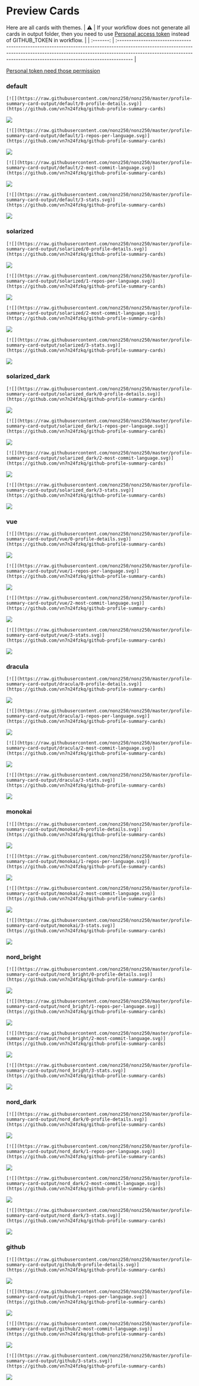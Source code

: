 
# Preview Cards

Here are all cards with themes.
| :warning: | If your workflow does not generate all cards in output folder, then you need to use [Personal access token](https://docs.github.com/en/actions/configuring-and-managing-workflows/creating-and-storing-encrypted-secrets) instead of GITHUB_TOKEN in workflow. |
| :-------: | :------------------------------------------------------------------------------------------------------------------------------------------------------------------------------------------------------------------------------------------------ |

[Personal token need those permission](https://github.com/vn7n24fzkq/github-profile-summary-cards/wiki/Personal-access-token-permissions)


### default


```
[![](https://raw.githubusercontent.com/nonz250/nonz250/master/profile-summary-card-output/default/0-profile-details.svg)](https://github.com/vn7n24fzkq/github-profile-summary-cards)
```
![](https://raw.githubusercontent.com/nonz250/nonz250/master/profile-summary-card-output/default/0-profile-details.svg)


```
[![](https://raw.githubusercontent.com/nonz250/nonz250/master/profile-summary-card-output/default/1-repos-per-language.svg)](https://github.com/vn7n24fzkq/github-profile-summary-cards)
```
![](https://raw.githubusercontent.com/nonz250/nonz250/master/profile-summary-card-output/default/1-repos-per-language.svg)


```
[![](https://raw.githubusercontent.com/nonz250/nonz250/master/profile-summary-card-output/default/2-most-commit-language.svg)](https://github.com/vn7n24fzkq/github-profile-summary-cards)
```
![](https://raw.githubusercontent.com/nonz250/nonz250/master/profile-summary-card-output/default/2-most-commit-language.svg)


```
[![](https://raw.githubusercontent.com/nonz250/nonz250/master/profile-summary-card-output/default/3-stats.svg)](https://github.com/vn7n24fzkq/github-profile-summary-cards)
```
![](https://raw.githubusercontent.com/nonz250/nonz250/master/profile-summary-card-output/default/3-stats.svg)


### solarized


```
[![](https://raw.githubusercontent.com/nonz250/nonz250/master/profile-summary-card-output/solarized/0-profile-details.svg)](https://github.com/vn7n24fzkq/github-profile-summary-cards)
```
![](https://raw.githubusercontent.com/nonz250/nonz250/master/profile-summary-card-output/solarized/0-profile-details.svg)


```
[![](https://raw.githubusercontent.com/nonz250/nonz250/master/profile-summary-card-output/solarized/1-repos-per-language.svg)](https://github.com/vn7n24fzkq/github-profile-summary-cards)
```
![](https://raw.githubusercontent.com/nonz250/nonz250/master/profile-summary-card-output/solarized/1-repos-per-language.svg)


```
[![](https://raw.githubusercontent.com/nonz250/nonz250/master/profile-summary-card-output/solarized/2-most-commit-language.svg)](https://github.com/vn7n24fzkq/github-profile-summary-cards)
```
![](https://raw.githubusercontent.com/nonz250/nonz250/master/profile-summary-card-output/solarized/2-most-commit-language.svg)


```
[![](https://raw.githubusercontent.com/nonz250/nonz250/master/profile-summary-card-output/solarized/3-stats.svg)](https://github.com/vn7n24fzkq/github-profile-summary-cards)
```
![](https://raw.githubusercontent.com/nonz250/nonz250/master/profile-summary-card-output/solarized/3-stats.svg)


### solarized_dark


```
[![](https://raw.githubusercontent.com/nonz250/nonz250/master/profile-summary-card-output/solarized_dark/0-profile-details.svg)](https://github.com/vn7n24fzkq/github-profile-summary-cards)
```
![](https://raw.githubusercontent.com/nonz250/nonz250/master/profile-summary-card-output/solarized_dark/0-profile-details.svg)


```
[![](https://raw.githubusercontent.com/nonz250/nonz250/master/profile-summary-card-output/solarized_dark/1-repos-per-language.svg)](https://github.com/vn7n24fzkq/github-profile-summary-cards)
```
![](https://raw.githubusercontent.com/nonz250/nonz250/master/profile-summary-card-output/solarized_dark/1-repos-per-language.svg)


```
[![](https://raw.githubusercontent.com/nonz250/nonz250/master/profile-summary-card-output/solarized_dark/2-most-commit-language.svg)](https://github.com/vn7n24fzkq/github-profile-summary-cards)
```
![](https://raw.githubusercontent.com/nonz250/nonz250/master/profile-summary-card-output/solarized_dark/2-most-commit-language.svg)


```
[![](https://raw.githubusercontent.com/nonz250/nonz250/master/profile-summary-card-output/solarized_dark/3-stats.svg)](https://github.com/vn7n24fzkq/github-profile-summary-cards)
```
![](https://raw.githubusercontent.com/nonz250/nonz250/master/profile-summary-card-output/solarized_dark/3-stats.svg)


### vue


```
[![](https://raw.githubusercontent.com/nonz250/nonz250/master/profile-summary-card-output/vue/0-profile-details.svg)](https://github.com/vn7n24fzkq/github-profile-summary-cards)
```
![](https://raw.githubusercontent.com/nonz250/nonz250/master/profile-summary-card-output/vue/0-profile-details.svg)


```
[![](https://raw.githubusercontent.com/nonz250/nonz250/master/profile-summary-card-output/vue/1-repos-per-language.svg)](https://github.com/vn7n24fzkq/github-profile-summary-cards)
```
![](https://raw.githubusercontent.com/nonz250/nonz250/master/profile-summary-card-output/vue/1-repos-per-language.svg)


```
[![](https://raw.githubusercontent.com/nonz250/nonz250/master/profile-summary-card-output/vue/2-most-commit-language.svg)](https://github.com/vn7n24fzkq/github-profile-summary-cards)
```
![](https://raw.githubusercontent.com/nonz250/nonz250/master/profile-summary-card-output/vue/2-most-commit-language.svg)


```
[![](https://raw.githubusercontent.com/nonz250/nonz250/master/profile-summary-card-output/vue/3-stats.svg)](https://github.com/vn7n24fzkq/github-profile-summary-cards)
```
![](https://raw.githubusercontent.com/nonz250/nonz250/master/profile-summary-card-output/vue/3-stats.svg)


### dracula


```
[![](https://raw.githubusercontent.com/nonz250/nonz250/master/profile-summary-card-output/dracula/0-profile-details.svg)](https://github.com/vn7n24fzkq/github-profile-summary-cards)
```
![](https://raw.githubusercontent.com/nonz250/nonz250/master/profile-summary-card-output/dracula/0-profile-details.svg)


```
[![](https://raw.githubusercontent.com/nonz250/nonz250/master/profile-summary-card-output/dracula/1-repos-per-language.svg)](https://github.com/vn7n24fzkq/github-profile-summary-cards)
```
![](https://raw.githubusercontent.com/nonz250/nonz250/master/profile-summary-card-output/dracula/1-repos-per-language.svg)


```
[![](https://raw.githubusercontent.com/nonz250/nonz250/master/profile-summary-card-output/dracula/2-most-commit-language.svg)](https://github.com/vn7n24fzkq/github-profile-summary-cards)
```
![](https://raw.githubusercontent.com/nonz250/nonz250/master/profile-summary-card-output/dracula/2-most-commit-language.svg)


```
[![](https://raw.githubusercontent.com/nonz250/nonz250/master/profile-summary-card-output/dracula/3-stats.svg)](https://github.com/vn7n24fzkq/github-profile-summary-cards)
```
![](https://raw.githubusercontent.com/nonz250/nonz250/master/profile-summary-card-output/dracula/3-stats.svg)


### monokai


```
[![](https://raw.githubusercontent.com/nonz250/nonz250/master/profile-summary-card-output/monokai/0-profile-details.svg)](https://github.com/vn7n24fzkq/github-profile-summary-cards)
```
![](https://raw.githubusercontent.com/nonz250/nonz250/master/profile-summary-card-output/monokai/0-profile-details.svg)


```
[![](https://raw.githubusercontent.com/nonz250/nonz250/master/profile-summary-card-output/monokai/1-repos-per-language.svg)](https://github.com/vn7n24fzkq/github-profile-summary-cards)
```
![](https://raw.githubusercontent.com/nonz250/nonz250/master/profile-summary-card-output/monokai/1-repos-per-language.svg)


```
[![](https://raw.githubusercontent.com/nonz250/nonz250/master/profile-summary-card-output/monokai/2-most-commit-language.svg)](https://github.com/vn7n24fzkq/github-profile-summary-cards)
```
![](https://raw.githubusercontent.com/nonz250/nonz250/master/profile-summary-card-output/monokai/2-most-commit-language.svg)


```
[![](https://raw.githubusercontent.com/nonz250/nonz250/master/profile-summary-card-output/monokai/3-stats.svg)](https://github.com/vn7n24fzkq/github-profile-summary-cards)
```
![](https://raw.githubusercontent.com/nonz250/nonz250/master/profile-summary-card-output/monokai/3-stats.svg)


### nord_bright


```
[![](https://raw.githubusercontent.com/nonz250/nonz250/master/profile-summary-card-output/nord_bright/0-profile-details.svg)](https://github.com/vn7n24fzkq/github-profile-summary-cards)
```
![](https://raw.githubusercontent.com/nonz250/nonz250/master/profile-summary-card-output/nord_bright/0-profile-details.svg)


```
[![](https://raw.githubusercontent.com/nonz250/nonz250/master/profile-summary-card-output/nord_bright/1-repos-per-language.svg)](https://github.com/vn7n24fzkq/github-profile-summary-cards)
```
![](https://raw.githubusercontent.com/nonz250/nonz250/master/profile-summary-card-output/nord_bright/1-repos-per-language.svg)


```
[![](https://raw.githubusercontent.com/nonz250/nonz250/master/profile-summary-card-output/nord_bright/2-most-commit-language.svg)](https://github.com/vn7n24fzkq/github-profile-summary-cards)
```
![](https://raw.githubusercontent.com/nonz250/nonz250/master/profile-summary-card-output/nord_bright/2-most-commit-language.svg)


```
[![](https://raw.githubusercontent.com/nonz250/nonz250/master/profile-summary-card-output/nord_bright/3-stats.svg)](https://github.com/vn7n24fzkq/github-profile-summary-cards)
```
![](https://raw.githubusercontent.com/nonz250/nonz250/master/profile-summary-card-output/nord_bright/3-stats.svg)


### nord_dark


```
[![](https://raw.githubusercontent.com/nonz250/nonz250/master/profile-summary-card-output/nord_dark/0-profile-details.svg)](https://github.com/vn7n24fzkq/github-profile-summary-cards)
```
![](https://raw.githubusercontent.com/nonz250/nonz250/master/profile-summary-card-output/nord_dark/0-profile-details.svg)


```
[![](https://raw.githubusercontent.com/nonz250/nonz250/master/profile-summary-card-output/nord_dark/1-repos-per-language.svg)](https://github.com/vn7n24fzkq/github-profile-summary-cards)
```
![](https://raw.githubusercontent.com/nonz250/nonz250/master/profile-summary-card-output/nord_dark/1-repos-per-language.svg)


```
[![](https://raw.githubusercontent.com/nonz250/nonz250/master/profile-summary-card-output/nord_dark/2-most-commit-language.svg)](https://github.com/vn7n24fzkq/github-profile-summary-cards)
```
![](https://raw.githubusercontent.com/nonz250/nonz250/master/profile-summary-card-output/nord_dark/2-most-commit-language.svg)


```
[![](https://raw.githubusercontent.com/nonz250/nonz250/master/profile-summary-card-output/nord_dark/3-stats.svg)](https://github.com/vn7n24fzkq/github-profile-summary-cards)
```
![](https://raw.githubusercontent.com/nonz250/nonz250/master/profile-summary-card-output/nord_dark/3-stats.svg)


### github


```
[![](https://raw.githubusercontent.com/nonz250/nonz250/master/profile-summary-card-output/github/0-profile-details.svg)](https://github.com/vn7n24fzkq/github-profile-summary-cards)
```
![](https://raw.githubusercontent.com/nonz250/nonz250/master/profile-summary-card-output/github/0-profile-details.svg)


```
[![](https://raw.githubusercontent.com/nonz250/nonz250/master/profile-summary-card-output/github/1-repos-per-language.svg)](https://github.com/vn7n24fzkq/github-profile-summary-cards)
```
![](https://raw.githubusercontent.com/nonz250/nonz250/master/profile-summary-card-output/github/1-repos-per-language.svg)


```
[![](https://raw.githubusercontent.com/nonz250/nonz250/master/profile-summary-card-output/github/2-most-commit-language.svg)](https://github.com/vn7n24fzkq/github-profile-summary-cards)
```
![](https://raw.githubusercontent.com/nonz250/nonz250/master/profile-summary-card-output/github/2-most-commit-language.svg)


```
[![](https://raw.githubusercontent.com/nonz250/nonz250/master/profile-summary-card-output/github/3-stats.svg)](https://github.com/vn7n24fzkq/github-profile-summary-cards)
```
![](https://raw.githubusercontent.com/nonz250/nonz250/master/profile-summary-card-output/github/3-stats.svg)

